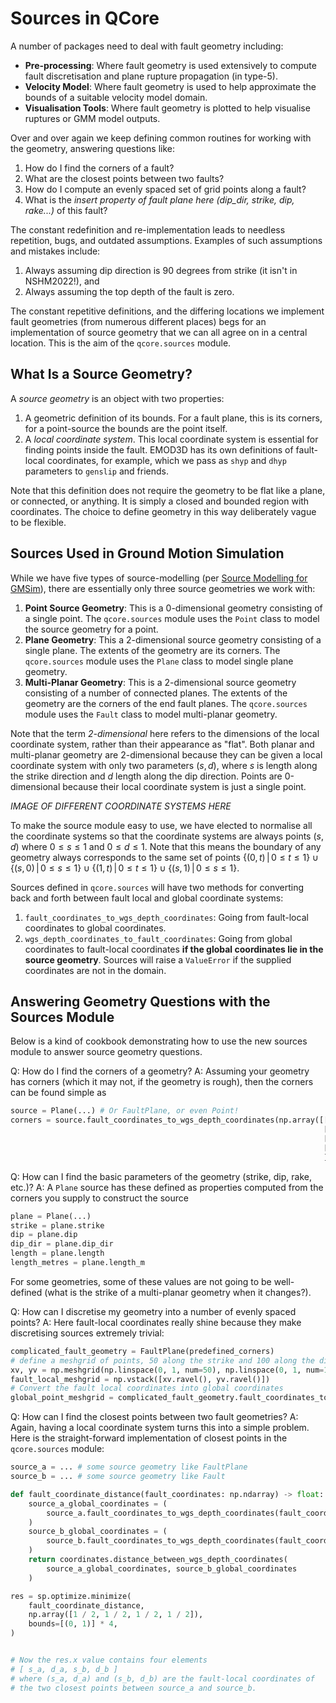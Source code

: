 # Sources in QCore

A number of packages need to deal with fault geometry including:

- **Pre-processing**: Where fault geometry is used extensively to
  compute fault discretisation and plane rupture propagation (in
  type-5).
- **Velocity Model**: Where fault geometry is used to help approximate
  the bounds of a suitable velocity model domain.
- **Visualisation Tools**: Where fault geometry is plotted to help
  visualise ruptures or GMM model outputs.

Over and over again we keep defining common routines for working with the geometry, answering questions like:

1. How do I find the corners of a fault?
2. What are the closest points between two faults?
3. How do I compute an evenly spaced set of grid points along a fault?
4. What is the _insert property of fault plane here (dip\_dir, strike, dip, rake...)_ of this fault?

The constant redefinition and re-implementation leads to needless
repetition, bugs, and outdated assumptions. Examples of such
assumptions and mistakes include:

1. Always assuming dip direction is 90 degrees from strike (it isn't in NSHM2022!), and
2. Always assuming the top depth of the fault is zero.

The constant repetitive definitions, and the differing locations we
implement fault geometries (from numerous different places) begs for
an implementation of source geometry that we can all agree on in a
central location. This is the aim of the `qcore.sources` module.

## What Is a Source Geometry?

A *source geometry* is an object with two properties:

1. A geometric definition of its bounds. For a fault plane, this is its corners, for a point-source the bounds are the point itself.
2. A _local coordinate system_. This local coordinate system is
   essential for finding points inside the fault. EMOD3D has its own
   definitions of fault-local coordinates, for example, which we pass
   as `shyp` and `dhyp` parameters to `genslip` and friends.
   
Note that this definition does not require the geometry to be flat
like a plane, or connected, or anything. It is simply a closed and
bounded region with coordinates. The choice to define geometry in this
way deliberately vague to be flexible.
   
## Sources Used in Ground Motion Simulation

While we have five types of source-modelling (per [Source Modelling for GMSim](https://wiki.canterbury.ac.nz/display/QuakeCore/Source+Modelling+for+GMSim)), there are essentially only three source geometries we work with:

1. **Point Source Geometry**: This is a 0-dimensional geometry consisting of a single point. The `qcore.sources` module uses the `Point` class to model the source geometry for a point.
2. **Plane Geometry**: This a 2-dimensional source geometry consisting of a single plane. The extents of the geometry are its corners. The `qcore.sources` module uses the `Plane` class to model single plane geometry.
3. **Multi-Planar Geometry**: This is a 2-dimensional source geometry consisting of a number of connected planes. The extents of the geometry are the corners of the end fault planes. The `qcore.sources` module uses the `Fault` class to model multi-planar geometry.

Note that the term *2-dimensional* here refers to the dimensions of
the local coordinate system, rather than their appearance as
"flat". Both planar and multi-planar geometry are 2-dimensional
because they can be given a local coordinate system with only two
parameters $(s, d)$, where $s$ is length along the strike direction
and $d$ length along the dip direction. Points are 0-dimensional
because their local coordinate system is just a single point.

_IMAGE OF DIFFERENT COORDINATE SYSTEMS HERE_

To make the source module easy to use, we have elected to normalise
all the coordinate systems so that the coordinate systems are always
points $(s, d)$ where $0 \leq s \leq 1$ and $0 \leq d \leq 1$. Note
that this means the boundary of any geometry always corresponds to the
same set of points $\{(0, t)\,|\, 0 \leq t \leq 1\} \cup \{(s, 0)\,|\,
0 \leq s \leq 1\} \cup \{(1, t) \,|\, 0 \leq t \leq 1\} \cup \{(s,
1)\,|\, 0 \leq s \leq 1\}$.


Sources defined in `qcore.sources` will have two methods for converting back and forth between fault local and global coordinate systems:

1. `fault_coordinates_to_wgs_depth_coordinates`: Going from fault-local coordinates to global coordinates.
2. `wgs_depth_coordinates_to_fault_coordinates`: Going from global
   coordinates to fault-local coordinates **if the global coordinates
   lie in the source geometry**. Sources will raise a `ValueError` if
   the supplied coordinates are not in the domain.


## Answering Geometry Questions with the Sources Module

Below is a kind of cookbook demonstrating how to use the new sources module to answer source geometry questions. 

Q: How do I find the corners of a geometry?
A: Assuming your geometry has corners (which it may not, if the geometry is rough), then the corners can be found simple as 

```python
source = Plane(...) # Or FaultPlane, or even Point!
corners = source.fault_coordinates_to_wgs_depth_coordinates(np.array([[0, 0], # top left
                                                                      [1, 0], # top right
                                                                      [1, 1], # bottom right
                                                                      [0, 1]  # bottom left
                                                                      ]]))
```

Q: How can I find the basic parameters of the geometry (strike, dip, rake, etc.)?
A: A `Plane` source has these defined as properties computed from the corners you supply to construct the source
```python
plane = Plane(...)
strike = plane.strike
dip = plane.dip
dip_dir = plane.dip_dir
length = plane.length
length_metres = plane.length_m
```
For some geometries, some of these values are not going to be
well-defined (what is the strike of a multi-planar geometry when it
changes?).

Q: How can I discretise my geometry into a number of evenly spaced points?
A: Here fault-local coordinates really shine because they make discretising sources extremely trivial:
```python
complicated_fault_geometry = FaultPlane(predefined_corners)
# define a meshgrid of points, 50 along the strike and 100 along the dip.
xv, yv = np.meshgrid(np.linspace(0, 1, num=50), np.linspace(0, 1, num=100))
fault_local_meshgrid = np.vstack([xv.ravel(), yv.ravel()])
# Convert the fault local coordinates into global coordinates
global_point_meshgrid = complicated_fault_geometry.fault_coordinates_to_wgs_depth_coordinates(fault_local_meshgrid)
```

Q: How can I find the closest points between two fault geometries?
A: Again, having a local coordinate system turns this into a simple problem. Here is the straight-forward implementation of closest points in the `qcore.sources` module:

```python
source_a = ... # some source geometry like FaultPlane
source_b = ... # some source geometry like Fault

def fault_coordinate_distance(fault_coordinates: np.ndarray) -> float:
    source_a_global_coordinates = (
        source_a.fault_coordinates_to_wgs_depth_coordinates(fault_coordinates[:2])
    )
    source_b_global_coordinates = (
        source_b.fault_coordinates_to_wgs_depth_coordinates(fault_coordinates[2:])
    )
    return coordinates.distance_between_wgs_depth_coordinates(
        source_a_global_coordinates, source_b_global_coordinates
    )

res = sp.optimize.minimize(
    fault_coordinate_distance,
    np.array([1 / 2, 1 / 2, 1 / 2, 1 / 2]),
    bounds=[(0, 1)] * 4,
)


# Now the res.x value contains four elements
# [ s_a, d_a, s_b, d_b ]
# where (s_a, d_a) and (s_b, d_b) are the fault-local coordinates of
# the two closest points between source_a and source_b.
```
